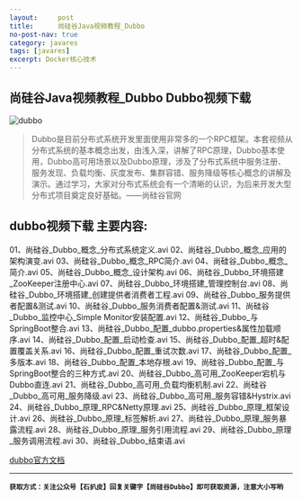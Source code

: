 ```yaml
---
layout:     post
title:      尚硅谷Java视频教程_Dubbo
no-post-nav: true
category: javares
tags: [javares]
excerpt: Docker核心技术
---
```



## 尚硅谷Java视频教程_Dubbo Dubbo视频下载
![dubbo](https://upload-images.jianshu.io/upload_images/12555954-f7c1e02892a8021a.png?imageMogr2/auto-orient/strip%7CimageView2/2/w/1240)

> Dubbo是目前分布式系统开发里面使用非常多的一个RPC框架。本套视频从分布式系统的基本概念出发，由浅入深，讲解了RPC原理，Dubbo基本使用，Dubbo高可用场景以及Dubbo原理，涉及了分布式系统中服务注册、服务发现、负载均衡、灰度发布、集群容错、服务降级等核心概念的讲解及演示。通过学习，大家对分布式系统会有一个清晰的认识，为后来开发大型分布式项目奠定良好基础。——尚硅谷官网

## dubbo视频下载 主要内容:
01、尚硅谷_Dubbo_概念_分布式系统定义.avi 
02、尚硅谷_Dubbo_概念_应用的架构演变.avi 
03、尚硅谷_Dubbo_概念_RPC简介.avi 
04、尚硅谷_Dubbo_概念_简介.avi 
05、尚硅谷_Dubbo_概念_设计架构.avi 
06、尚硅谷_Dubbo_环境搭建_ZooKeeper注册中心.avi 
07、尚硅谷_Dubbo_环境搭建_管理控制台.avi 
08、尚硅谷_Dubbo_环境搭建_创建提供者消费者工程.avi 
09、尚硅谷_Dubbo_服务提供者配置&测试.avi 
10、尚硅谷_Dubbo_服务消费者配置&测试.avi 
11、尚硅谷_Dubbo_监控中心_Simple Monitor安装配置.avi 
12、尚硅谷_Dubbo_与SpringBoot整合.avi 
13、尚硅谷_Dubbo_配置_dubbo.properties&属性加载顺序.avi 
14、尚硅谷_Dubbo_配置_启动检查.avi 
15、尚硅谷_Dubbo_配置_超时&配置覆盖关系.avi 
16、尚硅谷_Dubbo_配置_重试次数.avi 
17、尚硅谷_Dubbo_配置_多版本.avi 
18、尚硅谷_Dubbo_配置_本地存根.avi 
19、尚硅谷_Dubbo_配置_与SpringBoot整合的三种方式.avi 
20、尚硅谷_Dubbo_高可用_ZooKeeper宕机与Dubbo直连.avi 
21、尚硅谷_Dubbo_高可用_负载均衡机制.avi 
22、尚硅谷_Dubbo_高可用_服务降级.avi 
23、尚硅谷_Dubbo_高可用_服务容错&Hystrix.avi 
24、尚硅谷_Dubbo_原理_RPC&Netty原理.avi 
25、尚硅谷_Dubbo_原理_框架设计.avi 
26、尚硅谷_Dubbo_原理_标签解析.avi 
27、尚硅谷_Dubbo_原理_服务暴露流程.avi 
28、尚硅谷_Dubbo_原理_服务引用流程.avi 
29、尚硅谷_Dubbo_原理_服务调用流程.avi 
30、尚硅谷_Dubbo_结束语.avi


[dubbo官方文档](http://dubbo.apache.org/zh-cn/index.html)

---
**`获取方式：关注公众号【石扒皮】回复关键字【尚硅谷Dubbo】即可获取资源，注意大小写哟`**
